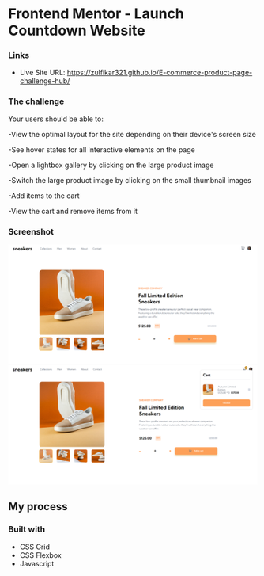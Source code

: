 # Frontend Mentor - Launch Countdown Website

### Links

- Live Site URL: https://zulfikar321.github.io/E-commerce-product-page-challenge-hub/



### The challenge

Your users should be able to:

-View the optimal layout for the site depending on their device's screen size

-See hover states for all interactive elements on the page

-Open a lightbox gallery by clicking on the large product image

-Switch the large product image by clicking on the small thumbnail images

-Add items to the cart

-View the cart and remove items from it


### Screenshot
![ecommerce1](https://github.com/zulfikar321/E-commerce-product-page-challenge-hub/blob/main/ScreenSchot/Ecommerce1.png?raw=true)
![ecommerce2](https://github.com/zulfikar321/E-commerce-product-page-challenge-hub/blob/main/ScreenSchot/Ecommerce2.png?raw=true)



## My process

### Built with
- CSS Grid
- CSS Flexbox
- Javascript
